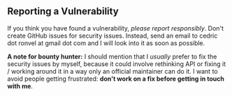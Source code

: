 
## Reporting a Vulnerability

If you think you have found a vulnerability, _please report responsibly_.
Don't create GitHub issues for security issues.
Instead, send an email to cedric dot ronvel at gmail dot com and I will look into it as soon as possible.

**A note for bounty hunter:** I should mention that I *usually* prefer to fix the security issues by myself,
because it could involve rethinking API or fixing it / working around it in a way only an official maintainer can do it.
I want to avoid people getting frustrated: **don't work on a fix before getting in touch with me**.
